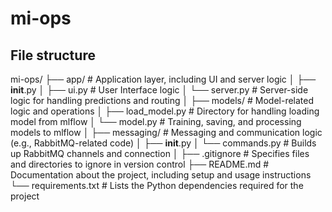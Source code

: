 # mi-ops

## File structure

mi-ops/
├── app/                      # Application layer, including UI and server logic
│   ├── __init__.py
│   ├── ui.py                 # User Interface logic
│   └── server.py             # Server-side logic for handling predictions and routing
│
├── models/                   # Model-related logic and operations
│   ├── load_model.py         # Directory for handling loading model from mlflow
│   └── model.py              # Training, saving, and processing models to mlflow
│
├── messaging/                # Messaging and communication logic (e.g., RabbitMQ-related code)
│   ├── __init__.py
│   └── commands.py           # Builds up RabbitMQ channels and connection
│
├── .gitignore                # Specifies files and directories to ignore in version control
├── README.md                 # Documentation about the project, including setup and usage instructions
└── requirements.txt          # Lists the Python dependencies required for the project

